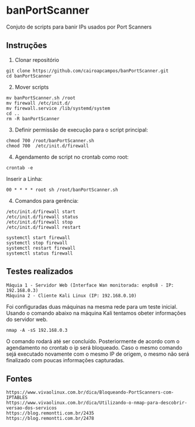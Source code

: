 # banPortScanner
Conjuto de scripts para banir IPs usados por Port Scanners

## Instruções

1. Clonar repositório

```
git clone https://github.com/cairoapcampos/banPortScanner.git
cd banPortScanner
```

2. Mover scripts

```
mv banPortScanner.sh /root
mv firewall /etc/init.d/
mv firewall.service /lib/systemd/system
cd ..
rm -R banPortScanner
```

3. Definir permissão de execução para o script principal:

```
chmod 700 /root/banPortScanner.sh
chmod 700  /etc/init.d/firewall
```
4. Agendamento de script no crontab como root:

`crontab -e`

Inserir a Linha:

`00 * * * * root sh /root/banPortScanner.sh`


4. Comandos para gerência:

```
/etc/init.d/firewall start 
/etc/init.d/firewall status
/etc/init.d/firewall stop
/etc/init.d/firewall restart 

systemctl start firewall
systemctl stop firewall
systemctl restart firewall
systemctl status firewall
```

## Testes realizados
```
Máquia 1 - Servidor Web (Interface Wan monitorada: enp0s8 - IP: 192.168.0.3)
Máquina 2 - Cliente Kali Linux (IP: 192.168.0.10)
```

Foi configuradas duas máquinas na mesma rede para um teste inicial. Usando o comando abaixo na máquina Kali tentamos 
obeter informações do servidor web.

`nmap -A -sS 192.168.0.3`

O comando rodará até ser concluído. Posteriormente de acordo com o agendamento no crontab o ip será bloqueado. Caso o mesmo comando
sejá executado novamente com o mesmo IP de origem, o mesmo não será finalizado com poucas informações capturadas.

## Fontes

```
https://www.vivaolinux.com.br/dica/Bloqueando-PortScanners-com-IPTABLES
https://www.vivaolinux.com.br/dica/Utilizando-o-nmap-para-descobrir-versao-dos-servicos
https://blog.remontti.com.br/2435
https://blog.remontti.com.br/2478
```





